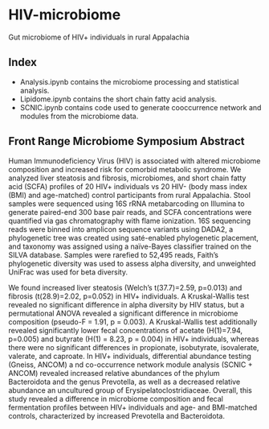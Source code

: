 # HIV-microbiome
Gut microbiome of HIV+ individuals in rural Appalachia

## Index
- Analysis.ipynb contains the microbiome processing and statistical analysis.
- Lipidome.ipynb contains the short chain fatty acid analysis.
- SCNIC.ipynb contains code used to generate cooccurrence network and modules from the microbiome data.

## Front Range Microbiome Symposium Abstract

Human Immunodeficiency Virus (HIV) is associated with altered microbiome composition and increased risk for comorbid metabolic syndrome.
We analyzed liver steatosis and fibrosis, microbiomes, and short chain fatty acid (SCFA) profiles of 20 HIV+ individuals vs 20 HIV- 
(body mass index (BMI) and age-matched) control participants from rural Appalachia. 
Stool samples were sequenced using 16S rRNA metabarcoding on Illumina to generate paired-end 300 base pair reads, 
and SCFA concentrations were quantified via gas chromatography with flame ionization. 16S sequencing reads were binned into 
amplicon sequence variants using DADA2, a phylogenetic tree was created using saté-enabled phylogenetic placement, 
and taxonomy was assigned using a naïve-Bayes classifier trained on the SILVA database. Samples were rarefied to 52,495 reads, 
Faith’s phylogenetic diversity was used to assess alpha diversity, and unweighted UniFrac was used for beta diversity. 


We found increased liver steatosis (Welch’s t(37.7)=2.59, p=0.013) and fibrosis (t(28.9)=2.02, p=0.052) in HIV+ individuals. 
A Kruskal-Wallis test revealed no significant difference in alpha diversity by HIV status, 
but a permutational ANOVA revealed a significant difference in microbiome composition (pseudo-F = 1.91, p = 0.003). 
A Kruskal-Wallis test additionally revealed significantly lower fecal concentrations of acetate (H(1)=7.94, p=0.005) 
and butyrate (H(1) = 8.23, p = 0.004) in HIV+ individuals, whereas there were no significant differences in propionate, 
isobutyrate, isovalerate, valerate, and caproate. In HIV+ individuals, differential abundance testing (Gneiss, ANCOM) a
nd co-occurrence network module analysis (SCNIC + ANCOM) revealed increased relative abundances of the phylum Bacteroidota 
and the genus Prevotella, as well as a decreased relative abundance an uncultured group of Erysipelatoclostridiaceae. 
Overall, this study revealed a difference in microbiome composition and fecal fermentation profiles between HIV+ individuals and age- 
and BMI-matched controls, characterized by increased Prevotella and Bacteroidota.
